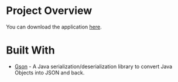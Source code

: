 # Project Overview
You can download the application [here](https://play.google.com/store/apps/details?id=com.hasanyaman.guncelekonomi).

# Built With
- [Gson](https://github.com/google/gson) - A Java serialization/deserialization library to convert Java Objects into JSON and
back.


